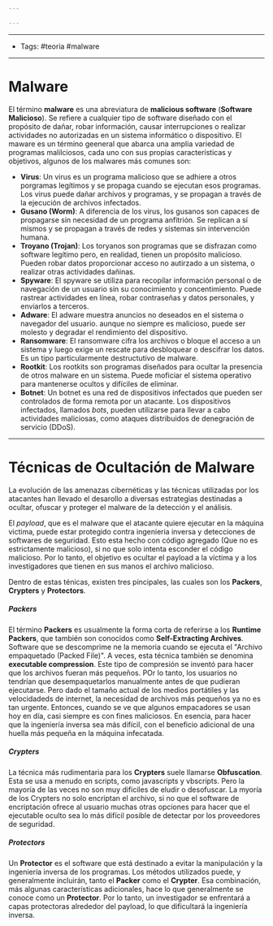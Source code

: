 ```yaml
---

---
```

------
- Tags: #teoria #malware 
------
# Malware

El término **malware** es una abreviatura de **malicious software** (**Software Malicioso**). Se refiere a cualquier tipo de software diseñado con el propósito de dañar, robar información, causar interrupciones o realizar actividades no autorizadas en un sistema informático o dispositivo. El maware es un término geeneral que abarca una amplia variedad de programas malilciosos, cada uno con sus propias características y objetivos, algunos de los malwares más comunes son:

- **Virus**: Un virus es un programa malicioso que se adhiere a otros porgramas legítimos y se propaga cuando se ejecutan esos programas. Los virus puede dañar archivos y programas, y se propagan a través de la ejecución de archivos infectados.
- **Gusano (Worm)**: A diferencia de los virus, los gusanos son capaces de propagarse sin necesidad de un programa anfitrión. Se replican a sí mismos y se propagan a través de redes y sistemas sin intervención humana.
- **Troyano (Trojan)**: Los toryanos son programas que se disfrazan como software legítimo pero, en realidad, tienen un propósito malicioso. Pueden robar datos proporcionar acceso no autirzado a un sistema, o realizar otras actividades dañinas.
- **Spyware**: El spyware se utiliza para recopilar información personal o de navegación de un usuario sin su conocimiento y concentimiento. Puede rastrear actividades en línea, robar contraseñas y datos personales, y enviarlos a terceros.
- **Adware**: El adware muestra anuncios no deseados en el sistema o navegador del usuario. aunque no siempre es malicioso, puede ser molesto y degradar el rendimiento del dispositivo.
- **Ransomware**: El ransomware cifra los archivos o bloque el acceso a un sistema y luego exige un rescate para desbloquear o descifrar los datos. Es un tipo particularmente destructutivo de malware.
- **Rootkit**: Los rootkits son programas diseñados para ocultar la presencia de otros malware en un sistema. Puede moficiar el sistema operativo para mantenerse ocultos y difíciles de eliminar.
- **Botnet**: Un botnet es una red de dispositivos infectados que pueden ser controlados de forma remota por un atacante. Los dispositivos infectados, llamados *bots*, pueden utilizarse para llevar a cabo actividades maliciosas, como ataques distribuidos de denegración de servicio (DDoS).

------
# Técnicas de Ocultación de Malware

La evolución de las amenazas cibernéticas y las técnicas utilizadas por los atacantes han llevado el desarollo a diversas estrategias destinadas a ocultar, ofuscar y proteger el malware de la detección y el análisis.

El *payload*, que es el malware que el atacante quiere ejecutar en la máquina victima, puede estar protegido contra ingenieria inversa y detecciones de softwares de seguridad. Esto esta hecho con código agregado (Que no es estrictamente malicioso), si no que solo intenta esconder el código malicioso. Por lo tanto, el objetivo es ocultar el payload a la víctima y a los investigadores que tienen en sus manos el archivo malicioso.

Dentro de estas ténicas, existen tres pincipales, las cuales son los **Packers**, **Crypters** y **Protectors**.
##### Packers

El término **Packers** es usualmente la forma corta de referirse a los **Runtime Packers**, que también son conocidos como **Self-Extracting Archives**. Software que se descomprime ne la memoria cuando se ejecuta el "Archivo empaquetado (Packed File)". A veces, esta técnica también se denomina **executable compression**. Este tipo de compresión se inventó para hacer que los archivos fueran más pequeños. POr lo tanto, los usuarios no tendrían que desempaquetarlos manualmente antes de que pudieran ejecutarse. Pero dado el tamaño actual de los medios portátiles y las velocidadeds de internet, la necesidad de archivos más pequeños ya no es tan urgente. Entonces, cuando se ve que algunos empacadores se usan hoy en día, casi siempre es con fines maliciosos. En esencia, para hacer que la ingeniería inversa sea más difícil, con el beneficio adicional de una huella más pequeña en la máquina infecatada.
##### Crypters

La técnica más rudimentaria para los **Crypters** suele llamarse **Obfuscation**. Esta se usa a menudo en scripts, como javascripts y vbscripts. Pero la mayoría de las veces no son muy dificiles de eludir o desofuscar. La myoría de los Crypters no solo encriptan el archivo, si no que el software de encriptación ofrece al usuario muchas otras opciones para hacer que el ejecutable oculto sea lo más difícil posible de detectar por los proveedores de seguridad.
##### Protectors

Un **Protector** es el software que está destinado a evitar la manipulación y la ingeniería inversa de los programas. Los métodos utilizados puede, y generalmente incluirán, tanto el **Packer** como el **Crypter**. Esa combinación, más algunas características adicionales, hace lo que generalmente se conoce como un **Protector**. Por lo tanto, un investigador se enfrentará a capas protectoras alrededor del payload, lo que dificultará la ingeniería inversa.
